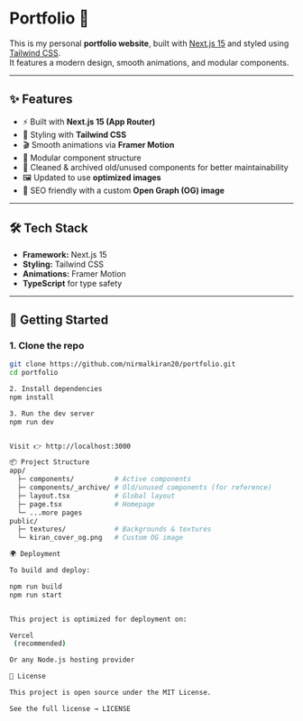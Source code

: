 # Portfolio 🚀

This is my personal **portfolio website**, built with [Next.js 15](https://nextjs.org/) and styled using [Tailwind CSS](https://tailwindcss.com/).  
It features a modern design, smooth animations, and modular components.

---

## ✨ Features
- ⚡ Built with **Next.js 15 (App Router)**
- 🎨 Styling with **Tailwind CSS**
- 🎬 Smooth animations via **Framer Motion**
- 📂 Modular component structure
- 🧹 Cleaned & archived old/unused components for better maintainability
- 🖼️ Updated to use **optimized images**
- 🔗 SEO friendly with a custom **Open Graph (OG) image**

---

## 🛠️ Tech Stack
- **Framework:** Next.js 15  
- **Styling:** Tailwind CSS  
- **Animations:** Framer Motion  
- **TypeScript** for type safety  

---

## 🚀 Getting Started

### 1. Clone the repo
```bash
git clone https://github.com/nirmalkiran20/portfolio.git
cd portfolio

2. Install dependencies
npm install

3. Run the dev server
npm run dev


Visit 👉 http://localhost:3000

📦 Project Structure
app/
  ├─ components/          # Active components
  ├─ components/_archive/ # Old/unused components (for reference)
  ├─ layout.tsx           # Global layout
  ├─ page.tsx             # Homepage
  └─ ...more pages
public/
  ├─ textures/            # Backgrounds & textures
  └─ kiran_cover_og.png   # Custom OG image

🌍 Deployment

To build and deploy:

npm run build
npm run start


This project is optimized for deployment on:

Vercel
 (recommended)

Or any Node.js hosting provider

📜 License

This project is open source under the MIT License.

See the full license → LICENSE
